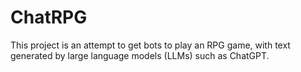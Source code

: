 # ChatRPG

This project is an attempt to get bots to play an RPG game, with text generated by large language models (LLMs) such as ChatGPT.